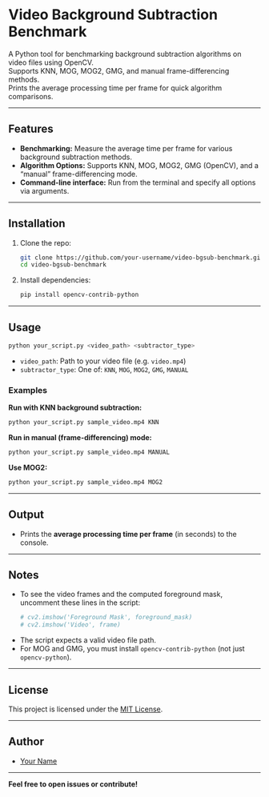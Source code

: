 # Video Background Subtraction Benchmark

A Python tool for benchmarking background subtraction algorithms on video files using OpenCV.\
Supports KNN, MOG, MOG2, GMG, and manual frame-differencing methods.\
Prints the average processing time per frame for quick algorithm comparisons.

---

## Features

- **Benchmarking:** Measure the average time per frame for various background subtraction methods.
- **Algorithm Options:** Supports KNN, MOG, MOG2, GMG (OpenCV), and a “manual” frame-differencing mode.
- **Command-line interface:** Run from the terminal and specify all options via arguments.

---

## Installation

1. Clone the repo:

   ```bash
   git clone https://github.com/your-username/video-bgsub-benchmark.git
   cd video-bgsub-benchmark
   ```

2. Install dependencies:

   ```bash
   pip install opencv-contrib-python
   ```

---

## Usage

```bash
python your_script.py <video_path> <subtractor_type>
```

- `video_path`: Path to your video file (e.g. `video.mp4`)
- `subtractor_type`: One of: `KNN`, `MOG`, `MOG2`, `GMG`, `MANUAL`

### Examples

**Run with KNN background subtraction:**

```bash
python your_script.py sample_video.mp4 KNN
```

**Run in manual (frame-differencing) mode:**

```bash
python your_script.py sample_video.mp4 MANUAL
```

**Use MOG2:**

```bash
python your_script.py sample_video.mp4 MOG2
```

---

## Output

- Prints the **average processing time per frame** (in seconds) to the console.

---

## Notes

- To see the video frames and the computed foreground mask, uncomment these lines in the script:
  ```python
  # cv2.imshow('Foreground Mask', foreground_mask)
  # cv2.imshow('Video', frame)
  ```
- The script expects a valid video file path.
- For MOG and GMG, you must install `opencv-contrib-python` (not just `opencv-python`).

---

## License

This project is licensed under the [MIT License](LICENSE).

---

## Author

- [Your Name](https://github.com/your-username)

---

**Feel free to open issues or contribute!**

